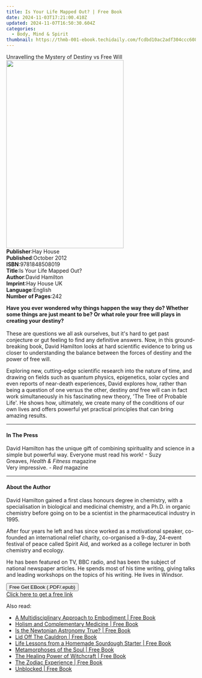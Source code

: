 ```yaml
---
title: Is Your Life Mapped Out? | Free Book
date: 2024-11-03T17:21:00.410Z
updated: 2024-11-07T16:50:30.604Z
categories:
  - Body, Mind & Spirit
thumbnail: https://thmb-001-ebook.techidaily.com/fcdbd10ac2adf304ccc6086f94c42fc990b17e5f573d1b00a2d2c41a34a14f50.jpg
---
```

<main id="book-container">
  <div class="flex flex-col">
    <div class="book-brief flex-1 py-6 px-4 sm:p-6 md:py-10 md:px-8">
      <!-- brief-->
      <div class="book-brief-main">
        Unravelling the Mystery of Destiny vs Free Will
      </div>
    </div>
    <div
      class="book-meta-info flex-1 grid gap-4 col-start-1 col-end-3 row-start-1 sm:mb-6 sm:grid-cols-4 lg:gap-6 lg:col-start-2 lg:row-end-6 lg:row-span-6 lg:mb-0"
    >
      <div
        class="book-meta-info-left place-content-center mt-4 p-4 text-sm leading-6 col-start-2 col-span-2 dark:text-slate-400"
      >
        <img
          class="w-full h-500 object-cover rounded-lg sm:h-255 sm:col-span-2 lg:col-span-full"
          src="https://img-001-ebook.techidaily.com/afcf0fb5625b80a883d6faa4bae5105f8ec19d0e1c775317316b13ddce84fe35.jpg"
          alt=""
          width="312"
          height="500"
        />
      </div>
      <div
        class="book-meta-info-right mt-2 col-start-1 row-start-2 col-span-3 self-center"
      >
        <!-- meta data  -->
        <div class="flex flex-col px-4 md:px-8">
          <div class="flex-1">
            <strong>Publisher</strong>:<span class="px-2">Hay House</span>
          </div>
          <div class="flex-1">
            <strong>Published</strong>:<span class="px-2">October 2012</span>
          </div>
          <div class="flex-1">
            <strong>ISBN</strong>:<span class="px-2">9781848508019</span>
          </div>
          <div class="flex-1">
            <strong>Title</strong>:<span class="px-2"
              >Is Your Life Mapped Out?</span
            >
          </div>
          <div class="flex-1">
            <strong>Author</strong>:<span class="px-2">David Hamilton</span>
          </div>
          <div class="flex-1">
            <strong>Imprint</strong>:<span class="px-2">Hay House UK</span>
          </div>
          <div class="flex-1">
            <strong>Language</strong>:<span class="px-2">English</span>
          </div>
          <div class="flex-1">
            <strong>Number of Pages</strong>:<span class="px-2">242</span>
          </div>
        </div>
      </div>
    </div>
    <div class="book-description flex-1 py-6 px-4 sm:p-6 md:py-10 md:px-8">
      <div class="book-description-main">
        <div accordion-content="" id="description">
          <p>
            <b
              >Have you ever wondered why things happen the way they do? Whether
              some things are just meant to be? Or what role your free will
              plays in creating your destiny?</b
            ><br /><br />
            These are questions we all ask ourselves, but it's hard to get past
            conjecture or gut feeling to find any definitive answers. Now, in
            this ground-breaking book, David Hamilton looks at hard scientific
            evidence to bring us closer to understanding the balance between the
            forces of destiny and the power of free will.
          </p>
          <p>
            Exploring new, cutting-edge scientific research into the nature of
            time, and drawing on fields such as quantum physics, epigenetics,
            solar cycles and even reports of near-death experiences, David
            explores how, rather than being a question of one versus the other,
            destiny <i>and</i> free will can in fact work simultaneously in his
            fascinating new theory, 'The Tree of Probable Life'. He shows how,
            ultimately, we create many of the conditions of our own lives and
            offers powerful yet practical principles that can bring amazing
            results.
          </p>
        </div>
        <div class="accordion-fader"></div>
      </div>
    </div>
    <div class="book-excerpts flex-1 py-6 px-4 sm:p-6 md:py-10 md:px-8">
      <!-- excerpts-->
      <div class="book-excerpts-main">
        <hr />
        <h4 class="placeholder placeholder-heading">
          <span>In The Press</span>
        </h4>
        <p>
          David Hamilton has the unique gift of combining spirituality and
          science in a simple but powerful way. Everyone must read his
          work!&nbsp;- Suzy Greaves,&nbsp;<i>Health &amp; Fitness</i>
          magazine<br />Very impressive.&nbsp;-&nbsp;<i>Red </i>magazine
        </p>
      </div>
    </div>
    <div class="book-about-author flex-1 py-6 px-4 sm:p-6 md:py-10 md:px-8">
      <!-- about author-->
      <div class="book-main-author-main">
        <hr />
        <h4 class="placeholder placeholder-heading">
          <span>About the Author</span>
        </h4>
        <p></p>
        <p>
          David Hamilton gained a first class honours degree in chemistry, with
          a specialisation in biological and medicinal chemistry, and a Ph.D. in
          organic chemistry before going on to be a scientist in the
          pharmaceutical industry in 1995.&nbsp;
        </p>
        <p>
          After four years he left and has since worked as a motivational
          speaker, co-founded an international relief charity, co-organised a
          9-day, 24-event festival of peace called Spirit Aid, and worked as a
          college lecturer in both chemistry and ecology.&nbsp;
        </p>
        <p>
          He has been featured on TV, BBC radio, and has been the subject of
          national newspaper articles. He spends most of his time writing,
          giving talks and leading workshops on the topics of his writing. He
          lives in Windsor.
        </p>
        <p></p>
      </div>
    </div>
    <div class="book-free-get flex-1 py-6 px-4 sm:p-6 md:py-10 md:px-8">
      <button
        id="btn-free-get"
        class="bg-blue-500 hover:bg-blue-700 text-white font-bold py-2 px-4 rounded"
      >
        Free Get EBook (.PDF/.epub)
      </button>
      <div id="countdown-display" class="px-2 text-lg mt-2"></div>
      <a
        id="free-link"
        class="hidden bg-blue-500 hover:bg-blue-700 text-white font-bold py-2 px-4 rounded"
        href="https://www.ebooks.com/en-us/book/96317186/is-your-life-mapped-out/david-hamilton/"
        target="_blank"
        >Click here to get a free link</a
      >
    </div>
    <script>
      let countdownTime = 0;
      let countdownInterval = null;
      document
        .getElementById('btn-free-get')
        .addEventListener('click', startCountdown);
      function startCountdown() {
        countdownTime = new Date().getTime() + 60000 * 3;
        countdownInterval = setInterval(updateCountdown, 1000);
        document.getElementById('btn-free-get').disabled = true;
        document
          .getElementById('btn-free-get')
          .classList.add('bg-gray-500', 'cursor-not-allowed');
      }
      function updateCountdown() {
        let currentTime = new Date().getTime();
        let timeLeft = countdownTime - currentTime;
        let secondsLeft = Math.floor(timeLeft / 1000);
        document.getElementById('countdown-display').innerHTML =
          `Remaining time: ${secondsLeft} seconds.`;
        if (secondsLeft <= 0) {
          clearInterval(countdownInterval);
          document.getElementById('btn-free-get').classList.add('hidden');
          document.getElementById('free-link').classList.remove('hidden');
          document.getElementById('countdown-display').innerHTML = '';
        }
      }
    </script>
  </div>
</main>

<ins class="adsbygoogle"
      style="display:block"
      data-ad-client="ca-pub-7571918770474297"
      data-ad-slot="8358498916"
      data-ad-format="auto"
      data-full-width-responsive="true"></ins>
    

<span class="atpl-alsoreadstyle">Also read:</span>
<div><ul>
<li><a href="https://novels-ebooks.techidaily.com/210085752-9781000197181-a-multidisciplinary-approach-to-embodiment/"><u>A Multidisciplinary Approach to Embodiment | Free Book</u></a></li>
<li><a href="https://novels-ebooks.techidaily.com/210084724-9781000249835-holism-and-complementary-medicine/"><u>Holism and Complementary Medicine | Free Book</u></a></li>
<li><a href="https://novels-ebooks.techidaily.com/210085362-9781528766982-is-the-newtonian-astronomy-true/"><u>Is the Newtonian Astronomy True? | Free Book</u></a></li>
<li><a href="https://novels-ebooks.techidaily.com/210084401-9781913768065-lid-off-the-cauldron/"><u>Lid Off The Cauldron | Free Book</u></a></li>
<li><a href="https://novels-ebooks.techidaily.com/210086699-9781982169862-life-lessons-from-a-homemade-sourdough-starter/"><u>Life Lessons from a Homemade Sourdough Starter | Free Book</u></a></li>
<li><a href="https://novels-ebooks.techidaily.com/210085385-9781528769617-metamorphoses-of-the-soul/"><u>Metamorphoses of the Soul | Free Book</u></a></li>
<li><a href="https://novels-ebooks.techidaily.com/210086426-9780593196816-the-healing-power-of-witchcraft/"><u>The Healing Power of Witchcraft | Free Book</u></a></li>
<li><a href="https://novels-ebooks.techidaily.com/210084402-9781913768089-the-zodiac-experience/"><u>The Zodiac Experience | Free Book</u></a></li>
<li><a href="https://novels-ebooks.techidaily.com/210086454-9781401961459-unblocked/"><u>Unblocked | Free Book</u></a></li>
</ul></div>


